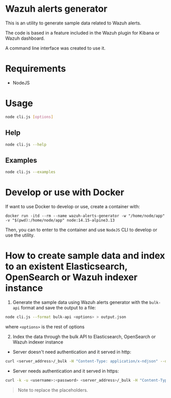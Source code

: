 # Wazuh alerts generator

This is an utility to generate sample data related to Wazuh alerts.

The code is based in a feature included in the Wazuh plugin for Kibana or Wazuh dashboard.

A command line interface was created to use it.

# Requirements

- NodeJS

# Usage

```sh
node cli.js [options]
```

## Help

```sh
node cli.js --help
```

## Examples

```sh
node cli.js --examples
```

# Develop or use with Docker

If want to use Docker to develop or use, create a container with:

```
docker run -itd --rm --name wazuh-alerts-generator -w "/home/node/app" -v "$(pwd):/home/node/app" node:14.15-alpine3.13
```

Then, you can to enter to the container and use `NodeJS` CLI to develop or use the utility.

# How to create sample data and index to an existent Elasticsearch, OpenSearch or Wazuh indexer instance

1. Generate the sample data using Wazuh alerts generator with the `bulk-api` format and save the output to a file:
```sh
node cli.js --format bulk-api <options> > output.json
```
where `<options>` is the rest of options

2. Index the data through the bulk API to Elasticsearch, OpenSearch or Wazuh indexer instance
- Server doesn't need authentication and it served in http:
```sh
curl <server_address>/_bulk -H "Content-Type: application/x-ndjson" --data-binary "@output.ndjson"
```

- Server needs authentication and it served in https:
```sh
curl -k -u <username>:<password> <server_address>/_bulk -H "Content-Type: application/x-ndjson" --data-binary "@output.ndjson"
```

> Note to replace the placeholders.